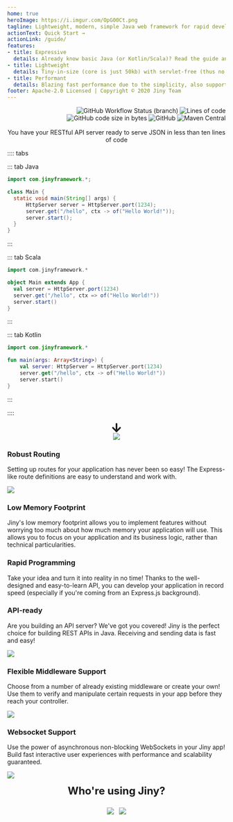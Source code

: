 ```yaml
---
home: true
heroImage: https://i.imgur.com/OpG00Ct.png
tagline: Lightweight, modern, simple Java web framework for rapid development in the API era
actionText: Quick Start →
actionLink: /guide/
features:
- title: Expressive
  details: Already know basic Java (or Kotlin/Scala)? Read the guide and start building things in no time (no implicit annotation and very few concepts to learn)
- title: Lightweight
  details: Tiny-in-size (core is just 50kb) with servlet-free (thus no need embedded servlet containers) and no dependency, build and start are really fast
- title: Performant
  details: Blazing fast performance due to the simplicity, also support asynchronous mode out-of-the-box (to handle a lot of concurrency with minimal hardware)
footer: Apache-2.0 Licensed | Copyright © 2020 Jiny Team
---
```


<p style="text-align: right; max-width: 960px; margin: auto;">
<img src="https://img.shields.io/github/workflow/status/huynhminhtufu/jiny/Java%20CI%20runner/master?label=build&amp;style=flat-square" alt="GitHub Workflow Status (branch)">
<img src="https://img.shields.io/tokei/lines/github/huynhminhtufu/jiny?style=flat-square" alt="Lines of code">
<img src="https://img.shields.io/github/languages/code-size/huynhminhtufu/jiny?style=flat-square" alt="GitHub code size in bytes">
<img src="https://img.shields.io/github/license/huynhminhtufu/jiny?style=flat-square" alt="GitHub">
<img src="https://img.shields.io/maven-central/v/com.jinyframework/core?style=flat-square" alt="Maven Central">
</p>

<p style="max-width: 960px; margin: auto; margin-top: 1rem; text-align: center;">You have your RESTful API server
 ready to serve
 JSON in
 less
 than ten
 lines of code</p>

:::: tabs

::: tab Java
 ```java
import com.jinyframework.*;

class Main {
   static void main(String[] args) {
       HttpServer server = HttpServer.port(1234);
       server.get("/hello", ctx -> of("Hello World!"));
       server.start();
   }
}
```
:::


::: tab Scala
```scala
import com.jinyframework.*

object Main extends App {
  val server = HttpServer.port(1234)
  server.get("/hello", ctx => of("Hello World!"))
  server.start()
}
```
:::

::: tab Kotlin
```kotlin
import com.jinyframework.*

fun main(args: Array<String>) {
    val server: HttpServer = HttpServer.port(1234)
    server.get("/hello", ctx -> of("Hello World!"))
    server.start()
}
```
:::

::::

<div style="text-align: center;">
    <svg style="transform: rotate(90deg); width: 1.5rem; height: 1.5rem;" aria-hidden="true" focusable="false" data-prefix="fas" data-icon="arrow-right" class="svg-inline--fa fa-arrow-right fa-w-14 " role="img" xmlns="http://www.w3.org/2000/svg" viewBox="0 0 448 512"><path fill="currentColor" d="M190.5 66.9l22.2-22.2c9.4-9.4 24.6-9.4 33.9 0L441 239c9.4 9.4 9.4 24.6 0 33.9L246.6 467.3c-9.4 9.4-24.6 9.4-33.9 0l-22.2-22.2c-9.5-9.5-9.3-25 .4-34.3L311.4 296H24c-13.3 0-24-10.7-24-24v-32c0-13.3 10.7-24 24-24h287.4L190.9 101.2c-9.8-9.3-10-24.8-.4-34.3z"></path></svg>
</div>

<div style="text-align: center;">
    <img src="https://i.imgur.com/feIt8al.png" style="max-width: 100%" />
</div>

<section class="generic-block">
    <div class="mid">
        <div class="left">
            <h3>Robust Routing</h3>
            <p>
                Setting up routes for your application has never been so easy! The Express-like route definitions are easy to understand and work with.
            </p>
        </div>
        <div class="right">
            <p>
                <img src="https://i.imgur.com/vH926QI.png" />
            </p>
        </div>
    </div>
</section>

<section class="generic-block reverse faint">
    <div class="mid">
        <div class="left">
            <h3>Low Memory Footprint</h3>
            <p>
                Jiny's low memory footprint allows you to implement features without worrying too much about how much
                 memory your application will use. This allows you to focus on your application and its business logic, rather than technical particularities.
            </p>
        </div>
        <div class="right">
            <h3>
                Rapid Programming
            </h3>
            <p>
                Take your idea and turn it into reality in no time! Thanks to the well-designed and easy-to-learn API, you can develop your application in record speed (especially if you're coming from an Express.js background).
            </p>
        </div>
    </div>
</section>

<section class="generic-block reverse">
    <div class="mid">
        <div class="left">
            <h3>API-ready</h3>
            <p>
                Are you building an API server? We've got you covered! Jiny is the perfect choice for building REST
                 APIs in Java. Receiving and sending data is fast and easy!
            </p>
        </div>
        <div class="right">
            <p>
                <img src="https://i.imgur.com/Ch3EgNF.png" />
            </p>
        </div>
    </div>
</section>

<section class="generic-block faint">
    <div class="mid">
        <div class="left">
            <h3>Flexible Middleware Support</h3>
            <p>
                Choose from a number of already existing middleware or create your own! Use them to verify and manipulate certain requests in your app before they reach your controller.
            </p>
        </div>
        <div class="right">
            <p>
                <img src="https://i.imgur.com/0vUMBh6.png" />
            </p>
        </div>
    </div>
</section>

<section class="generic-block reverse">
    <div class="mid">
        <div class="left">
            <h3>Websocket Support</h3>
            <p>
                Use the power of asynchronous non-blocking WebSockets in your Jiny app! Build fast interactive user
                 experiences with
                 performance and scalability guaranteed.
            </p>
        </div>
        <div class="right">
            <p>
                <img src="https://i.imgur.com/zadW6vI.png" />
            </p>
        </div>
    </div>
</section>

<div style="max-width: 960px; margin: auto; text-align: center; font-size: 1.5rem; font-weight
: bold;">Who're
 using
 Jiny?</div>

<div style="text-align: center; margin-top: 1.5rem; margin-bottom: 2rem;">
<a href="https://oddgame.io" target="_blank"><img src="https://i.imgur.com/0JNoKJd.png" style="max-width: 92px; margin-right: 0.5rem;" /></a>
<a href="https://engineering.linecorp.com/en/opensource/" target="_blank"><img src="https://i.imgur.com/PfIIONx.png" style="max-width: 100px;" /></a>
</div>